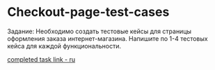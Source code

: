 # Checkout-page-test-cases

Задание: Необходимо создать тестовые кейсы для страницы оформления заказа интернет-магазина. Напишите по 1-4 тестовых кейса для каждой функциональности.

[completed task link - ru](https://docs.google.com/spreadsheets/d/1DM9qCDcnDghk5OSUrKgMoF5nt7pw_UGQMo1j1hAUsIg/edit?usp=sharing)
